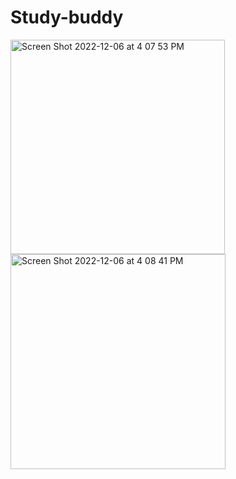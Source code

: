 # Study-buddy

<img width="343" alt="Screen Shot 2022-12-06 at 4 07 53 PM" src="https://user-images.githubusercontent.com/54999965/206033834-2367a38a-5d87-468e-bb67-52553259b951.png">
<img width="344" alt="Screen Shot 2022-12-06 at 4 08 41 PM" src="https://user-images.githubusercontent.com/54999965/206033930-5052ad7d-308d-4d22-891e-60ffba1d75c1.png">
